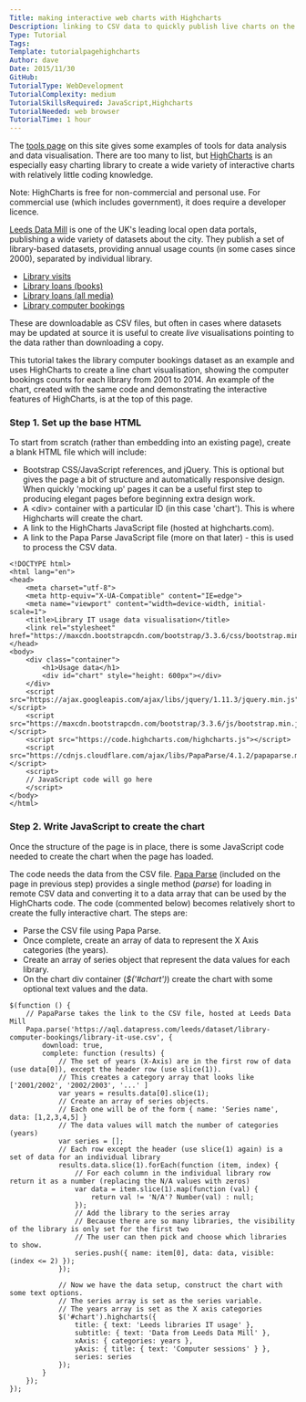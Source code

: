 ```yaml
---
Title: making interactive web charts with Highcharts
Description: linking to CSV data to quickly publish live charts on the web.
Type: Tutorial
Tags: 
Template: tutorialpagehighcharts
Author: dave
Date: 2015/11/30
GitHub: 
TutorialType: WebDevelopment
TutorialComplexity: medium
TutorialSkillsRequired: JavaScript,Highcharts
TutorialNeeded: web browser
TutorialTime: 1 hour
---
```


The [tools page](https://www.librarieshacked.org/tools) on this site gives some examples of tools for data analysis and data visualisation.  There are too many to list, but [HighCharts](http://www.highcharts.com/) is an especially easy charting library to create a wide variety of interactive charts with relatively little coding knowledge.

Note: HighCharts is free for non-commercial and personal use.  For commercial use (which includes government), it does require a developer licence.

[Leeds Data Mill](http://leedsdatamill.org/) is one of the UK's leading local open data portals, publishing a wide variety of datasets about the city. They publish a set of library-based datasets, providing annual usage counts (in some cases since 2000), separated by individual library.

- [Library visits](http://leedsdatamill.org/dataset/library-visits) 
- [Library loans (books)](http://leedsdatamill.org/dataset/library-loans-books-only)
- [Library loans (all media)](http://leedsdatamill.org/dataset/library-loans-all-media)
- [Library computer bookings](http://leedsdatamill.org/dataset/library-computer-bookings)

These are downloadable as CSV files, but often in cases where datasets may be updated at source it is useful to create *live* visualisations pointing to the data rather than downloading a copy.

This tutorial takes the library computer bookings dataset as an example and uses HighCharts to create a line chart visualisation, showing the computer bookings counts for each library from 2001 to 2014. An example of the chart, created with the same code and demonstrating the interactive features of HighCharts, is at the top of this page.

### Step 1.  Set up the base HTML

To start from scratch (rather than embedding into an existing page), create a blank HTML file which will include:

- Bootstrap CSS/JavaScript references, and jQuery.  This is optional but gives the page a bit of structure and automatically responsive design.  When quickly 'mocking up' pages it can be a useful first step to producing elegant pages before beginning extra design work.
- A &lt;div&gt; container with a particular ID (in this case 'chart').  This is where Highcharts will create the chart.
- A link to the HighCharts JavaScript file (hosted at highcharts.com).
- A link to the Papa Parse JavaScript file (more on that later) - this is used to process the CSV data.

<pre class="prettyprint linenums"><code>&lt;!DOCTYPE html&gt;
&lt;html lang="en"&gt;
&lt;head&gt;
    &lt;meta charset="utf-8"&gt;
    &lt;meta http-equiv="X-UA-Compatible" content="IE=edge"&gt;
    &lt;meta name="viewport" content="width=device-width, initial-scale=1"&gt;
    &lt;title&gt;Library IT usage data visualisation&lt;/title&gt;
    &lt;link rel="stylesheet" href="https://maxcdn.bootstrapcdn.com/bootstrap/3.3.6/css/bootstrap.min.css"&gt;
&lt;/head&gt;
&lt;body&gt;
    &lt;div class="container"&gt;
        &lt;h1&gt;Usage data&lt;/h1&gt;
        &lt;div id="chart" style="height: 600px"&gt;&lt;/div&gt;
    &lt;/div&gt;
    &lt;script src="https://ajax.googleapis.com/ajax/libs/jquery/1.11.3/jquery.min.js"&gt;&lt;/script&gt;
    &lt;script src="https://maxcdn.bootstrapcdn.com/bootstrap/3.3.6/js/bootstrap.min.js"&gt;&lt;/script&gt;
    &lt;script src="https://code.highcharts.com/highcharts.js"&gt;&lt;/script&gt;
    &lt;script src="https://cdnjs.cloudflare.com/ajax/libs/PapaParse/4.1.2/papaparse.min.js"&gt;&lt;/script&gt;
    &lt;script&gt;
    // JavaScript code will go here
    &lt;/script&gt;
&lt;/body&gt;
&lt;/html&gt;</code></pre>

### Step 2.  Write JavaScript to create the chart

Once the structure of the page is in place, there is some JavaScript code needed to create the chart when the page has loaded.

The code needs the data from the CSV file.  [Papa Parse](http://papaparse.com/) (included on the page in previous step) provides a single method (*parse*) for loading in remote CSV data and converting it to a data array that can be used by the HighCharts code. The code (commented below) becomes relatively short to create the fully interactive chart.  The steps are:

- Parse the CSV file using Papa Parse.
- Once complete, create an array of data to represent the X Axis categories (the years).
- Create an array of series object that represent the data values for each library.
- On the chart div container (*$('#chart')*) create the chart with some optional text values and the data.

<pre class="prettyprint linenums"><code>$(function () {
    // PapaParse takes the link to the CSV file, hosted at Leeds Data Mill
    Papa.parse('https://aql.datapress.com/leeds/dataset/library-computer-bookings/library-it-use.csv', {
        download: true,
        complete: function (results) {
            // The set of years (X-Axis) are in the first row of data (use data[0]), except the header row (use slice(1)).
            // This creates a category array that looks like ['2001/2002', '2002/2003', '...' ]
            var years = results.data[0].slice(1);
            // Create an array of series objects.
            // Each one will be of the form { name: 'Series name', data: [1,2,3,4,5] }
            // The data values will match the number of categories (years)
            var series = [];
            // Each row except the header (use slice(1) again) is a set of data for an individual library
            results.data.slice(1).forEach(function (item, index) {
                // For each column in the individual library row return it as a number (replacing the N/A values with zeros)
                var data = item.slice(1).map(function (val) {
                    return val != 'N/A'? Number(val) : null;
                });
                // Add the library to the series array
                // Because there are so many libraries, the visibility of the library is only set for the first two
                // The user can then pick and choose which libraries to show.
                series.push({ name: item[0], data: data, visible: (index &lt;= 2) });
            });

            // Now we have the data setup, construct the chart with some text options.
            // The series array is set as the series variable.
            // The years array is set as the X axis categories
            $('#chart').highcharts({
                title: { text: 'Leeds libraries IT usage' },
                subtitle: { text: 'Data from Leeds Data Mill' },
                xAxis: { categories: years },
                yAxis: { title: { text: 'Computer sessions' } },
                series: series
            });
        }
    });
});</code></pre>
